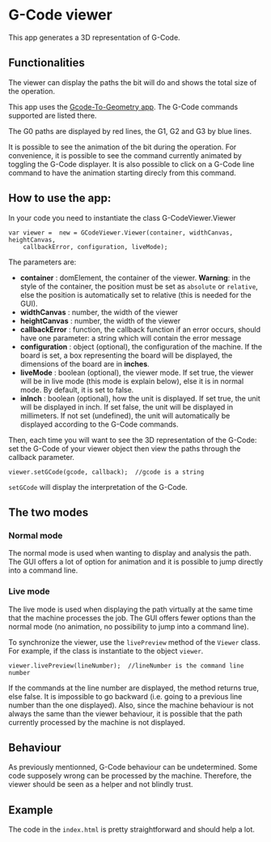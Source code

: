 # G-Code viewer
This app generates a 3D representation of G-Code.

## Functionalities
The viewer can display the paths the bit will do and shows the total size of the
operation.

This app uses the [Gcode-To-Geometry
app](https://github.com/ShopBotTools/Handibot-GCode-To-Geometry). The G-Code
commands supported are listed there.

The G0 paths are displayed by red lines, the G1, G2 and G3 by blue lines.

It is possible to see the animation of the bit during the operation. For
convenience, it is possible to see the command currently animated by toggling
the G-Code displayer. It is also possible to click on a G-Code line command to
have the animation starting direcly from this command.

## How to use the app:
In your code you need to instantiate the class G-CodeViewer.Viewer

    var viewer =  new = GCodeViewer.Viewer(container, widthCanvas, heightCanvas,
        callbackError, configuration, liveMode);

The parameters are:
* **container** : domElement, the container of the viewer. **Warning**: in the
  style of the container, the position must be set as `absolute` or
  `relative`, else the position is automatically set to relative (this is
  needed for the GUI).
* **widthCanvas** : number, the width of the viewer
* **heightCanvas** : number, the width of the viewer
* **callbackError** : function, the callback function if an error occurs,
  should have one parameter: a string which will contain the error message
* **configuration** : object (optional), the configuration of the machine.
  If the board is set, a box representing the board will be displayed, the
  dimensions of the board are in **inches**.
* **liveMode** : boolean (optional), the viewer mode. If set true, the viewer
  will be in live mode (this mode is explain below), else it is in normal mode.
  By default, it is set to false.
* **inInch** : boolean (optional), how the unit is displayed. If set true, the
  unit will be displayed in inch. If set false, the unit will be displayed in
  millimeters. If not set (undefined), the unit will automatically be displayed
  according to the G-Code commands.

Then, each time you will want to see the 3D representation of the G-Code: set
the G-Code of your viewer object then view the paths through the callback
parameter.

    viewer.setGCode(gcode, callback);  //gcode is a string

`setGCode` will display the interpretation of the G-Code.

## The two modes

### Normal mode

The normal mode is used when wanting to display and analysis the path. The GUI
offers a lot of option for animation and it is possible to jump directly into a
command line.

### Live mode

The live mode is used when displaying the path virtually at the same time that
the machine processes the job. The GUI offers fewer options than the normal
mode (no animation, no possibility to jump into a command line).

To synchronize the viewer, use the ``livePreview`` method of the ``Viewer``
class. For example, if the class is instantiate to the object ``viewer``.

    viewer.livePreview(lineNumber);  //lineNumber is the command line number

If the commands at the line number are displayed, the method returns true, else
false. It is impossible to go backward (i.e. going to a previous line number
than the one displayed). Also, since the machine behaviour is not always the
same than the viewer behaviour, it is possible that the path currently
processed by the machine is not displayed.

## Behaviour

As previously mentionned, G-Code behaviour can be undetermined. Some code
supposely wrong can be processed by the machine. Therefore, the viewer should
be seen as a helper and not blindly trust.

## Example
The code in the `index.html` is pretty straightforward and should help a lot.

